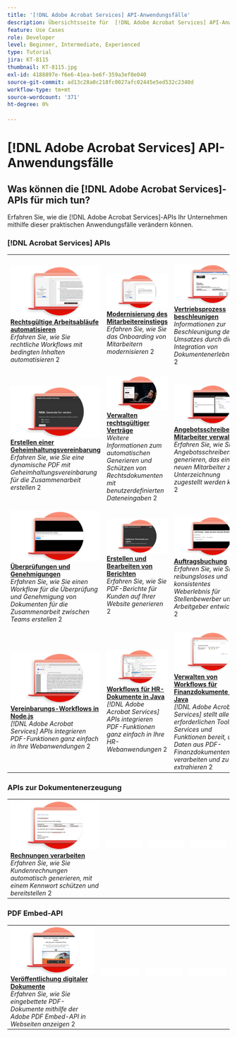 ```yaml
---
title: '[!DNL Adobe Acrobat Services] API-Anwendungsfälle'
description: Übersichtsseite für  [!DNL Adobe Acrobat Services] API-Anwendungsfälle
feature: Use Cases
role: Developer
level: Beginner, Intermediate, Experienced
type: Tutorial
jira: KT-8115
thumbnail: KT-8115.jpg
exl-id: 4188897e-f6e6-41ea-be6f-359a3ef0e040
source-git-commit: ad13c28a0c218fc0027afc02445e5ed532c2340d
workflow-type: tm+mt
source-wordcount: '371'
ht-degree: 0%

---
```


# [!DNL Adobe Acrobat Services] API-Anwendungsfälle

## Was können die [!DNL Adobe Acrobat Services]-APIs für mich tun?

Erfahren Sie, wie die [!DNL Adobe Acrobat Services]-APIs Ihr Unternehmen mithilfe dieser praktischen Anwendungsfälle verändern können.

### [!DNL Acrobat Services] APIs

<table style="table-layout:fixed">
<tr>
  <td>
    <a href="automatelegalworkflows.md">
      <img alt="Automatisierung von Dokumenten-Workflows." src="assets/automatelegal_thumb.png" />
    </a>
    <div>
    <a href="automatelegalworkflows.md"><strong>Rechtsgültige Arbeitsabläufe automatisieren</strong></a>
    </div>
    <em>Erfahren Sie, wie Sie rechtliche Workflows mit bedingten Inhalten automatisieren</em>
    2<br>
  </td>
  <td>
      <a href="employeeonboarding.md">
        <img alt="Modernisierung des Mitarbeiter-Onboarding." src="assets/employee_thumb.png" />
      </a>
      <div>
      <a href="employeeonboarding.md"><strong>Modernisierung des Mitarbeitereinstiegs</strong></a>
      </div>
      <em>Erfahren Sie, wie Sie das Onboarding von Mitarbeitern modernisieren</em>
      2<br>
  </td>
  <td>
      <a href="acceleratesales.md">
        <img alt="Schnellere Vertriebsprozesse." src="assets/accsales_thumb.png" />
      </a>
      <div>
      <a href="acceleratesales.md"><strong>Vertriebsprozess beschleunigen</strong></a>
      </div>
      <em>Informationen zur Beschleunigung des Umsatzes durch die Integration von Dokumentenerlebnissen</em>
      2<br>
    </td>
    <td>
      <a href="sales.md">
        <img alt="Verwaltung von Verkaufsangeboten und Verträgen" src="assets/sales_thumb.png" />
      </a>
      <div>
      <a href="sales.md"><strong>Verwalten von Verkaufsangeboten und Verträgen</strong></a>
      </div>
      <em>Erfahren Sie, wie Sie einen effizienten Workflow zur Automatisierung und Vereinfachung von Verkaufsangeboten erstellen</em>
      2<br>
    </td>
</tr>
<tr>
  <td>
    <a href="nda.md">
      <img alt="Erstellen einer Geheimhaltungsvereinbarung" src="assets/nda_thumb.png" />
    </a>
    <div>
    <a href="nda.md"><strong>Erstellen einer Geheimhaltungsvereinbarung</strong></a>
    </div>
    <em>Erfahren Sie, wie Sie eine dynamische PDF mit Geheimhaltungsvereinbarung für die Zusammenarbeit erstellen</em>
    2<br>
  </td>
  <td>
    <a href="legal.md">
      <img alt="Verwaltung von Rechtsverträgen" src="assets/legal_thumb.png" />
    </a>
    <div>
    <a href="legal.md"><strong>Verwalten rechtsgültiger Verträge</strong></a>
    </div>
    <em>Weitere Informationen zum automatischen Generieren und Schützen von Rechtsdokumenten mit benutzerdefinierten Dateneingaben</em>
    2<br>
  </td>
  <td>
    <a href="offer.md">
      <img alt="Angebotsschreiben von Mitarbeitern verwalten" src="assets/offer_thumb.png" />
    </a>
    <div>
    <a href="offer.md"><strong>Angebotsschreiben für Mitarbeiter verwalten</strong></a>
    </div>
    <em>Erfahren Sie, wie Sie ein Angebotsschreiben generieren, das einem neuen Mitarbeiter zur Unterzeichnung zugestellt werden kann</em>
    2<br>
  </td>
  <td>
    <a href="searching.md">
      <img alt="Suchen und Indizieren" src="assets/searching_thumb.png" />
    </a>
    <div>
    <a href="searching.md"><strong>Suchen und Indizieren</strong></a>
    </div>
    <em>Erfahren Sie, wie Sie aus gescannten Dokumenten durchsuchbare PDF-Dateien erstellen</em>
    2<br>
  </td>
</tr>
<tr>
  <td>
    <a href="reviews.md">
      <img alt="Überprüfungen und Genehmigungen" src="assets/reviews_thumb.png" />
    </a>
    <div>
    <a href="reviews.md"><strong>Überprüfungen und Genehmigungen</strong></a>
    </div>
    <em>Erfahren Sie, wie Sie einen Workflow für die Überprüfung und Genehmigung von Dokumenten für die Zusammenarbeit zwischen Teams erstellen</em>
    2<br>
  </td>
  <td>
    <a href="reportcreation.md">
      <img alt="Erstellen und Bearbeiten von Berichten" src="assets/report_thumb.png" />
    </a>
    <div>
    <a href="reportcreation.md"><strong>Erstellen und Bearbeiten von Berichten</strong></a>
    </div>
    <em>Erfahren Sie, wie Sie PDF-Berichte für Kunden auf Ihrer Website generieren</em>
    2<br>
  </td>
  <td>
    <a href="jobposting.md">
      <img alt="Stellenausschreibung" src="assets/job_thumb.png" />
    </a>
    <div>
    <a href="jobposting.md"><strong>Auftragsbuchung</strong></a>
    </div>
    <em>Erfahren Sie, wie Sie ein reibungsloses und konsistentes Weberlebnis für Stellenbewerber und Arbeitgeber entwickeln</em>
    2<br>
  </td>
  <td>
    <a href="educationcollab.md">
      <img alt="Zusammenarbeit von Schülern, Studierenden, Lehrkräften" src="assets/edu_thumb.png" />
    </a>
    <div>
    <a href="educationcollab.md"><strong>Zusammenarbeit zwischen Schülern und Lehrern</strong></a>
    </div>
    <em>Erfahren Sie, wie Sie eine Online-Lernplattform erstellen, mit der Lehrkräfte und Schüler Ressourcen auf PDF einfach gemeinsam nutzen können</em>
    2<br>
  </td>
</tr>
<tr>
  <td>
    <a href="agreementworkflowsnodejs.md">
      <img alt="Vereinbarungs-Workflows in Node.js" src="assets/AWNjs_thumb.png" />
    </a>
    <div>
    <a href="agreementworkflowsnodejs.md"><strong>Vereinbarungs-Workflows in Node.js</strong></a>
    </div>
    <em>[!DNL Adobe Acrobat Services] APIs integrieren PDF-Funktionen ganz einfach in Ihre Webanwendungen</em>
    2<br>
  </td>
  <td>
    <a href="hragreementworkflowsjava.md">
      <img alt="HR-Dokumenten-Workflows auf Java" src="assets/HRWJ_thumb.png" />
    </a>
    <div>
    <a href="hragreementworkflowsjava.md"><strong>Workflows für HR-Dokumente in Java</strong></a>
    </div>
    <em>[!DNL Adobe Acrobat Services] APIs integrieren PDF-Funktionen ganz einfach in Ihre HR-Webanwendungen</em>
    2<br>
  </td>
  <td>
    <a href="financeworkflowsjava.md">
      <img alt="Verwalten von Workflows für Finanzdokumente auf Java" src="assets/FAWJ_thumb.png" />
    </a>
    <div>
    <a href="financeworkflowsjava.md"><strong>Verwalten von Workflows für Finanzdokumente in Java</strong></a>
    </div>
    <em>[!DNL Adobe Acrobat Services] stellt alle erforderlichen Tools, Services und Funktionen bereit, um Daten aus PDF-Finanzdokumenten zu verarbeiten und zu extrahieren</em>
    2<br>
  </td>
  <td>
    <img alt="Spacer" src="../assets/GrayBanner_Placeholder.png" />
    <div>
    <br>
  </td>
</tr>
</table>

### APIs zur Dokumentenerzeugung

<table style="table-layout:fixed">
<tr>
  <td>
    <a href="invoices.md">
      <img alt="Verarbeiten von Rechnungen" src="assets/invoices_thumb.png" />
    </a>
    <div>
    <a href="invoices.md"><strong>Rechnungen verarbeiten</strong></a>
    </div>
    <em>Erfahren Sie, wie Sie Kundenrechnungen automatisch generieren, mit einem Kennwort schützen und bereitstellen</em>
    2<br>
  </td>
  <td>
    <img alt="Spacer" src="../assets/WhiteBanner_Placeholder.png" />
    <div>
    <br>
  </td>
  <td>
    <img alt="Spacer" src="../assets/WhiteBanner_Placeholder.png" />
    <div>
    <br>
  </td>
  <td>
    <img alt="Spacer" src="../assets/WhiteBanner_Placeholder.png" />
    <div>
    <br>
  </td>
</tr>
</table>

### PDF Embed-API

<table style="table-layout:fixed">
<tr>
   <td>
    <a href="ddppdfembedapi.md">
      <img alt="Veröffentlichung digitaler Dokumente." src="assets/ddp_thumb.png" />
    </a>
    <div>
    <a href="ddppdfembedapi.md"><strong>Veröffentlichung digitaler Dokumente</strong></a>
    </div>
    <em>Erfahren Sie, wie Sie eingebettete PDF-Dokumente mithilfe der Adobe PDF Embed-API in Webseiten anzeigen</em>
    2<br>
  </td>
  <td>
    <img alt="Spacer" src="../assets/WhiteBanner_Placeholder.png" />
    <div>
    <br>
  </td>
  <td>
    <img alt="Spacer" src="../assets/WhiteBanner_Placeholder.png" />
    <div>
    <br>
  </td>
  <td>
    <img alt="Spacer" src="../assets/WhiteBanner_Placeholder.png" />
    <div>
    <br>
  </td>
</tr>
</table>